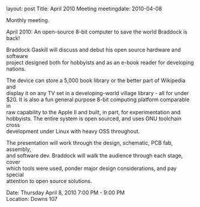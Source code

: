 layout: post
Title: April 2010 Meeting
meetingdate: 2010-04-08

Monthly meeting.                                                               
                                                                             
April 2010: An open-source 8-bit computer to save the world Braddock is back!  
                                                                             
Braddock Gaskill will discuss and debut his open source hardware and software  
project designed both for hobbyists and as an e-book reader for developing     
nations.                                                                       
                                                                             
The device can store a 5,000 book library or the better part of Wikipedia and  
display it on any TV set in a developing-world village library - all for under 
$20. It is also a fun general purpose 8-bit computing platform comparable in   
raw capability to the Apple II and built, in part, for experimentation and     
hobbyists. The entire system is open sourced, and uses GNU toolchain cross     
development under Linux with heavy OSS throughout.                             
                                                                             
The presentation will work through the design, schematic, PCB fab, assembly,   
and software dev. Braddock will walk the audience through each stage, cover    
which tools were used, ponder major design considerations, and pay special     
attention to open source solutions.                                            
                                                                             
Date: Thursday April 8, 2010 7:00 PM - 9:00 PM                                   
Location: Downs 107                                         
